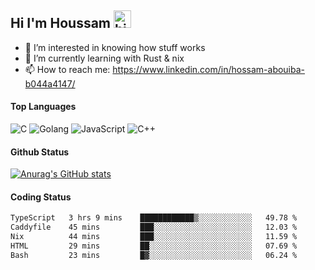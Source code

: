 ## Hi I'm Houssam <img src="https://user-images.githubusercontent.com/1303154/88677602-1635ba80-d120-11ea-84d8-d263ba5fc3c0.gif" width="28px" alt="hi">

- 👀 I’m interested in knowing how stuff works
- 🔭 I’m currently learning with Rust & nix
- 📫 How to reach me: https://www.linkedin.com/in/hossam-abouiba-b044a4147/

#### Top Languages

![C](https://img.shields.io/badge/c-%2300599C.svg?style=for-the-badge&logo=c&logoColor=white)
![Golang](https://img.shields.io/badge/go-blue?style=for-the-badge&logo=Goland)
![JavaScript](https://img.shields.io/badge/javascript-%23323330.svg?style=for-the-badge&logo=javascript&logoColor=%23F7DF1E)
![C++](https://img.shields.io/badge/C%2B%2B-blue?style=for-the-badge&logo=C%2B%2B)


#### Github Status
[![Anurag's GitHub stats](https://github-readme-stats.vercel.app/api?username=0xhoussam&theme=tokyonight)](https://github.com/anuraghazra/github-readme-stats)

#### Coding Status
<!--START_SECTION:waka-->

```txt
TypeScript   3 hrs 9 mins    ████████████▒░░░░░░░░░░░░   49.78 %
Caddyfile    45 mins         ███░░░░░░░░░░░░░░░░░░░░░░   12.03 %
Nix          44 mins         ███░░░░░░░░░░░░░░░░░░░░░░   11.59 %
HTML         29 mins         ██░░░░░░░░░░░░░░░░░░░░░░░   07.69 %
Bash         23 mins         █▓░░░░░░░░░░░░░░░░░░░░░░░   06.24 %
```

<!--END_SECTION:waka-->
